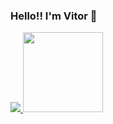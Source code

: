 ### Hello!! I'm Vitor 👋


<div class="row">
  <a href="https://github.com/VituHonda">
  <img src="https://github-readme-stats.vercel.app/api?username=vituhonda&show_icons=true&theme=github_dark">  
  <img src="https://github-readme-stats.vercel.app/api/top-langs/?username=vituhonda&theme=github_dark" height="128"> 
</div>



<!--
**VituHonda/VituHonda** is a ✨ _special_ ✨ repository because its `README.md` (this file) appears on your GitHub profile.

Here are some ideas to get you started:

- 🔭 I’m currently working on ...
- 🌱 I’m currently learning ...
- 👯 I’m looking to collaborate on ...
- 🤔 I’m looking for help with ...
- 💬 Ask me about ...
- 📫 How to reach me: ...
- 😄 Pronouns: ...
- ⚡ Fun fact: ...
-->
